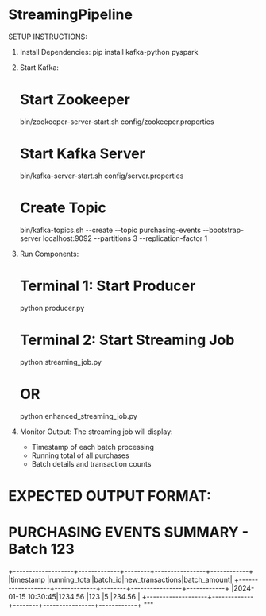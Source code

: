 # StreamingPipeline
SETUP INSTRUCTIONS:

1. Install Dependencies:
   pip install kafka-python pyspark

2. Start Kafka:
   # Start Zookeeper
   bin/zookeeper-server-start.sh config/zookeeper.properties
   
   # Start Kafka Server
   bin/kafka-server-start.sh config/server.properties
   
   # Create Topic
   bin/kafka-topics.sh --create --topic purchasing-events --bootstrap-server localhost:9092 --partitions 3 --replication-factor 1

3. Run Components:
   # Terminal 1: Start Producer
   python producer.py
   
   # Terminal 2: Start Streaming Job
   python streaming_job.py
   # OR
   python enhanced_streaming_job.py

4. Monitor Output:
   The streaming job will display:
   - Timestamp of each batch processing
   - Running total of all purchases
   - Batch details and transaction counts

EXPECTED OUTPUT FORMAT:
=============================================================
PURCHASING EVENTS SUMMARY - Batch 123
=============================================================
+-------------------+-------------+--------+----------------+------------+
|timestamp          |running_total|batch_id|new_transactions|batch_amount|
+-------------------+-------------+--------+----------------+------------+
|2024-01-15 10:30:45|1234.56      |123     |5               |234.56      |
+-------------------+-------------+--------+----------------+------------+
"""
